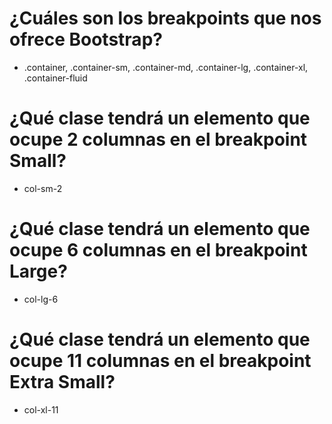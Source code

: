 # ¿Cuáles son los breakpoints que nos ofrece Bootstrap?

- .container, .container-sm, .container-md, .container-lg, .container-xl, .container-fluid

# ¿Qué clase tendrá un elemento que ocupe 2 columnas en el breakpoint Small?

- col-sm-2

# ¿Qué clase tendrá un elemento que ocupe 6 columnas en el breakpoint Large?

- col-lg-6

# ¿Qué clase tendrá un elemento que ocupe 11 columnas en el breakpoint Extra Small?

- col-xl-11
